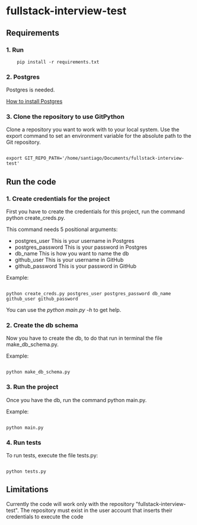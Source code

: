 # fullstack-interview-test

## Requirements

### 1. Run

```
    pip install -r requirements.txt
```

### 2. Postgres

Postgres is needed.

[How to install Postgres](https://www.digitalocean.com/community/tutorials/como-instalar-y-utilizar-postgresql-en-ubuntu-18-04-es)

### 3. Clone the repository to use GitPython

Clone a repository you want to work with to your local system.
Use the export command to set an environment variable for the absolute path to the Git repository.

```

export GIT_REPO_PATH='/home/santiago/Documents/fullstack-interview-test'

```

## Run the code

### 1. Create credentials for the project

First you have to create the credentials for this project, run the command python create_creds.py.

This command needs 5 positional arguments:

- postgres_user This is your username in Postgres
- postgres_password This is your password in Postgres
- db_name This is how you want to name the db
- github_user This is your username in GitHub
- github_password This is your password in GitHub

Example:

```

python create_creds.py postgres_user postgres_password db_name github_user github_password

```

You can use the _python main.py -h_ to get help.

### 2. Create the db schema

Now you have to create the db, to do that run in terminal the file make_db_schema.py.

Example:

```

python make_db_schema.py

```

### 3. Run the project

Once you have the db, run the command python main.py.

Example:

```

python main.py
```

### 4. Run tests

To run tests, execute the file tests.py:

```

python tests.py
```

## Limitations

Currently the code will work only with the repository "fullstack-interview-test".
The repository must exist in the user account that inserts their credentials to execute the code
